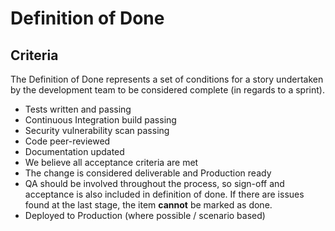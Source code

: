 # Definition of Done

## Criteria

The Definition of Done represents a set of conditions for a story undertaken by the development team to be considered complete (in regards to a sprint).

- Tests written and passing
- Continuous Integration build passing
- Security vulnerability scan passing
- Code peer-reviewed
- Documentation updated
- We believe all acceptance criteria are met
- The change is considered deliverable and Production ready
- QA should be involved throughout the process, so sign-off and acceptance is also included in definition of done. If there are issues found at the last stage, the item **cannot** be marked as done.
-  Deployed to Production (where possible / scenario based)
